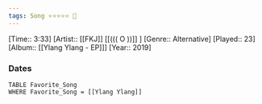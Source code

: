 ```yaml
---
tags: Song ⭐⭐⭐⭐⭐ 💛
---
```

[Time:: 3:33]
[Artist:: [[FKJ]] [[((( O ))]] ]
[Genre:: Alternative]
[Played:: 23]
[Album:: [[Ylang Ylang - EP]]]
[Year:: 2019]
### Dates
````dataview
TABLE Favorite_Song
WHERE Favorite_Song = [[Ylang Ylang]]
````